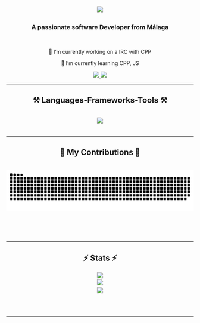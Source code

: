 <h1 align="center">
    <img src="https://readme-typing-svg.herokuapp.com/?font=Righteous&size=35&center=true&vCenter=true&width=500&height=70&duration=4000&lines=Hi+There!+👋;+I'm+Encheng!;" />
</h1>

<h3 align="center">A passionate software Developer from Málaga</h3>

<br/>

<div align="center">
 
 🔭 I’m currently working on a IRC with CPP
 
 🌱 I’m currently learning CPP, JS

 </div>
 
<div align="center"> 
  <a href="mailto:enchengzw@gmail.com">
    <img src="https://img.shields.io/badge/Gmail-333333?style=for-the-badge&logo=gmail&logoColor=red" />
  </a>
  <a href="https://www.linkedin.com/in/enchengzhou/" target="_blank">
    <img src="https://img.shields.io/badge/LinkedIn-0077B5?style=for-the-badge&logo=linkedin&logoColor=white" target="_blank" />
  </a>
</div>

 <hr/>
 
<h2 align="center">⚒️ Languages-Frameworks-Tools ⚒️</h2>
<br/>
<div align="center">
    <img src="https://skillicons.dev/icons?i=html,css,js,vscode,github,git,mysql,c,cpp,jest" />
</div>

<br/>
<hr/>

<div align="center">
  <h2>🐍 My Contributions 🐍</h2>
  <br>
  <img alt="snake eating my contributions" src="https://raw.githubusercontent.com/salesp07/salesp07/output/github-contribution-grid-snake.svg" />
  
  <br/><br/><br/>
</div>

<hr/>

<h2 align="center">⚡ Stats ⚡</h2>
<div align=center>
  <img width=390 src="https://github-readme-stats.vercel.app/api?username=Enchengzw&theme=vue-dark&show_icons=true&hide_border=true&count_private=true"/><br/>
  <img width=390 src="https://github-readme-streak-stats.herokuapp.com/?user=Enchengzw&theme=vue-dark&hide_border=true" /><br/>
  <img width=325 align="center" src="https://github-readme-stats.vercel.app/api/top-langs/?username=Enchengzw&theme=vue-dark&show_icons=true&hide_border=true&layout=compact" /><br/>
</div>


<br/><br/>

<hr/>

<br/>

<br/>
